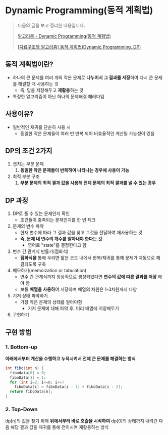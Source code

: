 # Dynamic Programming(동적 계획법)

> 다음의  글을 보고 정리한 내용입니다.
> 
> [알고리즘 - Dynamic Programming(동적 계획법)](https://hongjw1938.tistory.com/47)
> 
>  [[자료구조와 알고리즘] 동적 계획법(Dynamic Programming, DP)](https://velog.io/@chelsea/1-동적-계획법Dynamic-Programming-DP)
## 동적 계획법이란?

- 하나의 큰 문제를 여러 개의 작은 문제로 **나누어서 그 결과를 저장**하여 다시 큰 문제를 해결할 때 사용하는 것
    - 즉, 답을 저장해두고 **재활용**하는 것
- 특정한 알고리즘이   아닌 하나의 문제해결 패러다임

## 사용이유?

- 일반적인 재귀를 단순히 사용 시
    - 동일한 작은 문제들이 여러 번 반복 되어 비효율적인 계산될 가능성이 있음

## DP의 조건 2가지

1. 겹치는 부분 문제
    1. **동일한 작은 문제들이 반복하여 나타나는 경우에 사용이 가능**
2. 최적 부분 구조
    1. **부분 문제의 최적 결과 값을 사용해 전체 문제의 최적 결과를 낼 수 있는 경우**

## DP 과정

1. DP로 풀 수 있는 문제인지 확인
    - 조건들이 충족되는 문제인지를 한 번 체크
2. 문제의 변수 파악
    - 현재 변수에 따라 그 결과 값을 찾고 그것을 전달하여 재사용하는 것
    - **즉, 문제 내 변수의 개수를 알아내야 한다는 것**
        - 영어로 "state"를 결정한다고 함
3. 변수 간 관계식 만들기(점화식)
    - **점화식을** 통해 우리면 짧은 코드 내에서 반복/재귀를 통해 문제가 자동으로 해결되도록 구축
4. 메모하기(memoization or tabulation)
    - 변수 간 관계식까지 정상적으로 생성되었다면 **변수의 값에 따른 결과를 저장**
    해야 함
    - 보통 **배열을 사용하**여 저장하며 배열의 차원은 1-3차원까지 다양
5. 기저 상태 파악하기
    - 가장 작은 문제의 상태를 알아야함
        - 기저 문제에 대해 파악 후, 미리 배열에 저장해두기
6. 구현하기

## 구현 방법

### 1. Bottom-up

**아래에서부터 계산을 수행하고 누적시켜서 전체 큰 문제를 해결하는 방식**

```java
int fibo(int n) {
  fibodata[0] = 0;
  fiboData[1] = 1;
  for (int i=2; i<=n; i++)
    fiboData[i] = fiboData[i - 1] + fiboData[i - 2];
  return fiboData[n];
}
```

### 2. Top-Down

dp[n]의 값을 찾기 위해 **위에서부터 바로 호출을 시작하여** dp[0]의 상태까지 내려간 다음 해당 결과 값을 재귀를 통해 전이시켜 재활용하는 방식
